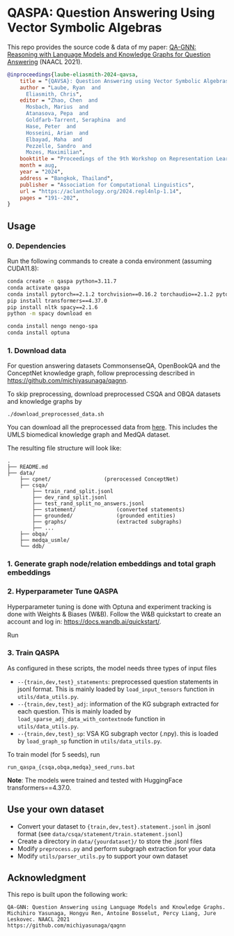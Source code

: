 # QASPA: Question Answering Using Vector Symbolic Algebras

This repo provides the source code & data of my paper: [QA-GNN: Reasoning with Language Models and Knowledge Graphs for Question Answering](https://arxiv.org/abs/2104.06378) (NAACL 2021).
```bib
@inproceedings{laube-eliasmith-2024-qavsa,
    title = "{QAVSA}: Question Answering using Vector Symbolic Algebras",
    author = "Laube, Ryan  and
      Eliasmith, Chris",
    editor = "Zhao, Chen  and
      Mosbach, Marius  and
      Atanasova, Pepa  and
      Goldfarb-Tarrent, Seraphina  and
      Hase, Peter  and
      Hosseini, Arian  and
      Elbayad, Maha  and
      Pezzelle, Sandro  and
      Mozes, Maximilian",
    booktitle = "Proceedings of the 9th Workshop on Representation Learning for NLP (RepL4NLP-2024)",
    month = aug,
    year = "2024",
    address = "Bangkok, Thailand",
    publisher = "Association for Computational Linguistics",
    url = "https://aclanthology.org/2024.repl4nlp-1.14",
    pages = "191--202",
}
```


## Usage
### 0. Dependencies
Run the following commands to create a conda environment (assuming CUDA11.8):
```bash
conda create -n qaspa python=3.11.7
conda activate qaspa
conda install pytorch==2.1.2 torchvision==0.16.2 torchaudio==2.1.2 pytorch-cuda=11.8 -c pytorch -c nvidia
pip install transformers==4.37.0
pip install nltk spacy==2.1.6
python -m spacy download en

conda install nengo nengo-spa
conda install optuna
```

### 1. Download data
For question answering datasets CommonsenseQA, OpenBookQA and the ConceptNet knowledge graph, follow preprocessing described in https://github.com/michiyasunaga/qagnn.

To skip preprocessing, download preprocessed CSQA and OBQA datasets and knowledge graphs by
```
./download_preprocessed_data.sh
```

You can download all the preprocessed data from [here](https://nlp.stanford.edu/projects/myasu/DRAGON/data_preprocessed.zip). This includes the UMLS biomedical knowledge graph and MedQA dataset.

The resulting file structure will look like:

```plain
.
├── README.md
├── data/
    ├── cpnet/                 (prerocessed ConceptNet)
    ├── csqa/
        ├── train_rand_split.jsonl
        ├── dev_rand_split.jsonl
        ├── test_rand_split_no_answers.jsonl
        ├── statement/             (converted statements)
        ├── grounded/              (grounded entities)
        ├── graphs/                (extracted subgraphs)
        ├── ...
    ├── obqa/
    ├── medqa_usmle/
    └── ddb/
```

### 1. Generate graph node/relation embeddings and total graph embeddings


### 2. Hyperparameter Tune QASPA
Hyperparameter tuning is done with Optuna and experiment tracking is done with Weights & Biases (W&B). Follow the W&B quickstart to create an account and log in: https://docs.wandb.ai/quickstart/.

Run 

### 3. Train QASPA
As configured in these scripts, the model needs three types of input files
* `--{train,dev,test}_statements`: preprocessed question statements in jsonl format. This is mainly loaded by `load_input_tensors` function in `utils/data_utils.py`.
* `--{train,dev,test}_adj`: information of the KG subgraph extracted for each question. This is mainly loaded by `load_sparse_adj_data_with_contextnode` function in `utils/data_utils.py`.
* `--{train,dev,test}_sp`: VSA KG subgraph vector (.npy). this is loaded by `load_graph_sp` function in `utils/data_utils.py`.

To train model (for 5 seeds), run

```
run_qaspa_{csqa,obqa,medqa}_seed_runs.bat
```


**Note**: The models were trained and tested with HuggingFace transformers==4.37.0.


## Use your own dataset
- Convert your dataset to  `{train,dev,test}.statement.jsonl` in .jsonl format (see `data/csqa/statement/train.statement.jsonl`)
- Create a directory in `data/{yourdataset}/` to store the .jsonl files
- Modify `preprocess.py` and perform subgraph extraction for your data
- Modify `utils/parser_utils.py` to support your own dataset


## Acknowledgment
This repo is built upon the following work:
```
QA-GNN: Question Answering using Language Models and Knowledge Graphs. Michihiro Yasunaga, Hongyu Ren, Antoine Bosselut, Percy Liang, Jure Leskovec. NAACL 2021
https://github.com/michiyasunaga/qagnn
```
